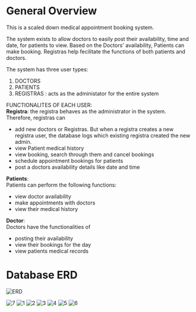 # General Overview

This is a scaled down medical appointment booking system.  

The system exists to allow doctors to easily post their availability, time and date, for patients to view. Based on the Doctors' availability, Patients can make booking. Registras help fecilitate the functions of both patients and doctors.

The system has three user types:    
1. DOCTORS    
2. PATIENTS    
3. REGISTRAS : acts as the administator for the entire system    

FUNCTIONALITES OF EACH USER:  
**Registra**: the registra behaves as the administrator in the system.     
Therefore, registras can   
* add new doctors or Registras. But when a registra creates a new registra user, the database logs which existing registra created the new admin.  
* view Patient medical history  
* view booking, search through them and cancel bookings  
* schedule appointment bookings for patients  
* post a doctors availability details like date and time  

**Patients**:  
Patients can perform the following functions: 
* view doctor availability  
* make appointments with doctors  
* view their medical history  

**Doctor**:    
Doctors have the functionalities of  
* posting their availability    
* view their bookings for the day  
* view patients medical records  

# Database ERD
![ERD](https://user-images.githubusercontent.com/118504536/235449554-beda071c-a617-46c1-8241-cec8a26557ce.png)

![7](https://github.com/Reena9999/HOSPITALMANAGEMENTSYSTEM/assets/118504536/92c1d183-f9b9-4f16-b3b6-44c3f3e6fd25)
![1](https://github.com/Reena9999/HOSPITALMANAGEMENTSYSTEM/assets/118504536/6d714348-1d11-459e-b2cd-8ff0d45d9f10)
![2](https://github.com/Reena9999/HOSPITALMANAGEMENTSYSTEM/assets/118504536/5eeab2d9-d489-4c64-ab00-a4bc6b8a0ecc)
![3](https://github.com/Reena9999/HOSPITALMANAGEMENTSYSTEM/assets/118504536/398a5279-ac54-413e-8ff6-8c564c7a0737)
![4](https://github.com/Reena9999/HOSPITALMANAGEMENTSYSTEM/assets/118504536/e67f8d4d-6f47-4093-a960-68417a6f6f40)
![5](https://github.com/Reena9999/HOSPITALMANAGEMENTSYSTEM/assets/118504536/429ebde5-4570-4eec-b3b8-c91dec8b8339)
![6](https://github.com/Reena9999/HOSPITALMANAGEMENTSYSTEM/assets/118504536/e48db8bc-5b75-4ce2-bbd0-f81c44b36084)
